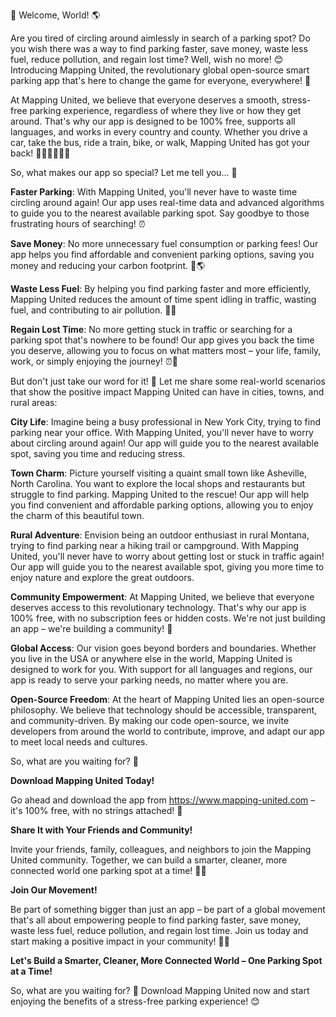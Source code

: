 🎉 Welcome, World! 🌎

Are you tired of circling around aimlessly in search of a parking spot? Do you wish there was a way to find parking faster, save money, waste less fuel, reduce pollution, and regain lost time? Well, wish no more! 😊 Introducing Mapping United, the revolutionary global open-source smart parking app that's here to change the game for everyone, everywhere! 🌟

At Mapping United, we believe that everyone deserves a smooth, stress-free parking experience, regardless of where they live or how they get around. That's why our app is designed to be 100% free, supports all languages, and works in every country and county. Whether you drive a car, take the bus, ride a train, bike, or walk, Mapping United has got your back! 🚗🚌🚂🛴️🏃‍♀️

So, what makes our app so special? Let me tell you... 🤔

**Faster Parking**: With Mapping United, you'll never have to waste time circling around again! Our app uses real-time data and advanced algorithms to guide you to the nearest available parking spot. Say goodbye to those frustrating hours of searching! ⏰

**Save Money**: No more unnecessary fuel consumption or parking fees! Our app helps you find affordable and convenient parking options, saving you money and reducing your carbon footprint. 💸🌎

**Waste Less Fuel**: By helping you find parking faster and more efficiently, Mapping United reduces the amount of time spent idling in traffic, wasting fuel, and contributing to air pollution. 🚗💨

**Regain Lost Time**: No more getting stuck in traffic or searching for a parking spot that's nowhere to be found! Our app gives you back the time you deserve, allowing you to focus on what matters most – your life, family, work, or simply enjoying the journey! ⏰👋

But don't just take our word for it! 🤔 Let me share some real-world scenarios that show the positive impact Mapping United can have in cities, towns, and rural areas:

**City Life**: Imagine being a busy professional in New York City, trying to find parking near your office. With Mapping United, you'll never have to worry about circling around again! Our app will guide you to the nearest available spot, saving you time and reducing stress.

**Town Charm**: Picture yourself visiting a quaint small town like Asheville, North Carolina. You want to explore the local shops and restaurants but struggle to find parking. Mapping United to the rescue! Our app will help you find convenient and affordable parking options, allowing you to enjoy the charm of this beautiful town.

**Rural Adventure**: Envision being an outdoor enthusiast in rural Montana, trying to find parking near a hiking trail or campground. With Mapping United, you'll never have to worry about getting lost or stuck in traffic again! Our app will guide you to the nearest available spot, giving you more time to enjoy nature and explore the great outdoors.

**Community Empowerment**: At Mapping United, we believe that everyone deserves access to this revolutionary technology. That's why our app is 100% free, with no subscription fees or hidden costs. We're not just building an app – we're building a community! 🌟

**Global Access**: Our vision goes beyond borders and boundaries. Whether you live in the USA or anywhere else in the world, Mapping United is designed to work for you. With support for all languages and regions, our app is ready to serve your parking needs, no matter where you are.

**Open-Source Freedom**: At the heart of Mapping United lies an open-source philosophy. We believe that technology should be accessible, transparent, and community-driven. By making our code open-source, we invite developers from around the world to contribute, improve, and adapt our app to meet local needs and cultures.

So, what are you waiting for? 🤔

**Download Mapping United Today!**

Go ahead and download the app from https://www.mapping-united.com – it's 100% free, with no strings attached! 🎉

**Share It with Your Friends and Community!**

Invite your friends, family, colleagues, and neighbors to join the Mapping United community. Together, we can build a smarter, cleaner, more connected world one parking spot at a time! 🌟💪

**Join Our Movement!**

Be part of something bigger than just an app – be part of a global movement that's all about empowering people to find parking faster, save money, waste less fuel, reduce pollution, and regain lost time. Join us today and start making a positive impact in your community! 🌟💥

**Let's Build a Smarter, Cleaner, More Connected World – One Parking Spot at a Time!**

So, what are you waiting for? 🤔 Download Mapping United now and start enjoying the benefits of a stress-free parking experience! 😊